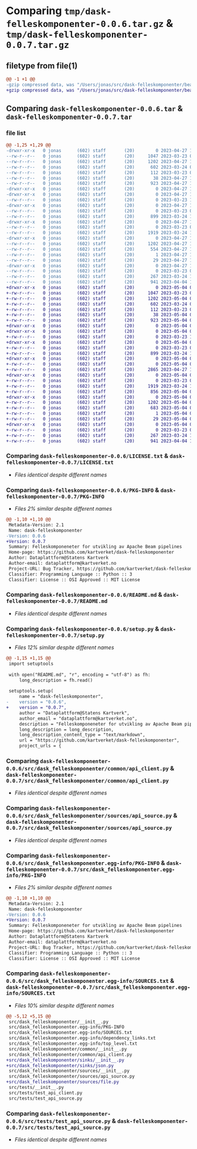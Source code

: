# Comparing `tmp/dask-felleskomponenter-0.0.6.tar.gz` & `tmp/dask-felleskomponenter-0.0.7.tar.gz`

## filetype from file(1)

```diff
@@ -1 +1 @@
-gzip compressed data, was "/Users/jonas/src/dask-felleskomponenter/beam-components/dist/.tmp-dt4kkupr/dask-felleskomponenter-0.0.6.tar", last modified: Thu Apr 27 12:05:26 2023, max compression
+gzip compressed data, was "/Users/jonas/src/dask-felleskomponenter/beam-components/dist/.tmp-il4mpjob/dask-felleskomponenter-0.0.7.tar", last modified: Thu May  4 09:07:01 2023, max compression
```

## Comparing `dask-felleskomponenter-0.0.6.tar` & `dask-felleskomponenter-0.0.7.tar`

### file list

```diff
@@ -1,25 +1,29 @@
-drwxr-xr-x   0 jonas      (602) staff       (20)        0 2023-04-27 12:05:26.000000 dask-felleskomponenter-0.0.6/
--rw-r--r--   0 jonas      (602) staff       (20)     1047 2023-03-23 08:01:02.000000 dask-felleskomponenter-0.0.6/LICENSE.txt
--rw-r--r--   0 jonas      (602) staff       (20)     1202 2023-04-27 12:05:26.000000 dask-felleskomponenter-0.0.6/PKG-INFO
--rw-r--r--   0 jonas      (602) staff       (20)      602 2023-03-24 09:33:29.000000 dask-felleskomponenter-0.0.6/README.md
--rw-r--r--   0 jonas      (602) staff       (20)      112 2023-03-23 09:54:58.000000 dask-felleskomponenter-0.0.6/pyproject.toml
--rw-r--r--   0 jonas      (602) staff       (20)       38 2023-04-27 12:05:26.000000 dask-felleskomponenter-0.0.6/setup.cfg
--rw-r--r--   0 jonas      (602) staff       (20)      923 2023-04-27 12:00:29.000000 dask-felleskomponenter-0.0.6/setup.py
-drwxr-xr-x   0 jonas      (602) staff       (20)        0 2023-04-27 12:05:26.000000 dask-felleskomponenter-0.0.6/src/
-drwxr-xr-x   0 jonas      (602) staff       (20)        0 2023-04-27 12:05:26.000000 dask-felleskomponenter-0.0.6/src/dask_felleskomponenter/
--rw-r--r--   0 jonas      (602) staff       (20)        0 2023-03-23 10:15:30.000000 dask-felleskomponenter-0.0.6/src/dask_felleskomponenter/__init__.py
-drwxr-xr-x   0 jonas      (602) staff       (20)        0 2023-04-27 12:05:26.000000 dask-felleskomponenter-0.0.6/src/dask_felleskomponenter/common/
--rw-r--r--   0 jonas      (602) staff       (20)        0 2023-03-23 09:48:20.000000 dask-felleskomponenter-0.0.6/src/dask_felleskomponenter/common/__init__.py
--rw-r--r--   0 jonas      (602) staff       (20)      899 2023-03-24 10:47:56.000000 dask-felleskomponenter-0.0.6/src/dask_felleskomponenter/common/api_client.py
-drwxr-xr-x   0 jonas      (602) staff       (20)        0 2023-04-27 12:05:26.000000 dask-felleskomponenter-0.0.6/src/dask_felleskomponenter/sources/
--rw-r--r--   0 jonas      (602) staff       (20)        0 2023-03-23 07:45:40.000000 dask-felleskomponenter-0.0.6/src/dask_felleskomponenter/sources/__init__.py
--rw-r--r--   0 jonas      (602) staff       (20)     1919 2023-03-24 12:30:15.000000 dask-felleskomponenter-0.0.6/src/dask_felleskomponenter/sources/api_source.py
-drwxr-xr-x   0 jonas      (602) staff       (20)        0 2023-04-27 12:05:26.000000 dask-felleskomponenter-0.0.6/src/dask_felleskomponenter.egg-info/
--rw-r--r--   0 jonas      (602) staff       (20)     1202 2023-04-27 12:05:26.000000 dask-felleskomponenter-0.0.6/src/dask_felleskomponenter.egg-info/PKG-INFO
--rw-r--r--   0 jonas      (602) staff       (20)      554 2023-04-27 12:05:26.000000 dask-felleskomponenter-0.0.6/src/dask_felleskomponenter.egg-info/SOURCES.txt
--rw-r--r--   0 jonas      (602) staff       (20)        1 2023-04-27 12:05:26.000000 dask-felleskomponenter-0.0.6/src/dask_felleskomponenter.egg-info/dependency_links.txt
--rw-r--r--   0 jonas      (602) staff       (20)       29 2023-04-27 12:05:26.000000 dask-felleskomponenter-0.0.6/src/dask_felleskomponenter.egg-info/top_level.txt
-drwxr-xr-x   0 jonas      (602) staff       (20)        0 2023-04-27 12:05:26.000000 dask-felleskomponenter-0.0.6/src/tests/
--rw-r--r--   0 jonas      (602) staff       (20)        0 2023-03-23 08:14:30.000000 dask-felleskomponenter-0.0.6/src/tests/__init__.py
--rw-r--r--   0 jonas      (602) staff       (20)      267 2023-03-24 12:38:52.000000 dask-felleskomponenter-0.0.6/src/tests/test_api_client.py
--rw-r--r--   0 jonas      (602) staff       (20)      941 2023-04-04 14:13:30.000000 dask-felleskomponenter-0.0.6/src/tests/test_api_source.py
+drwxr-xr-x   0 jonas      (602) staff       (20)        0 2023-05-04 09:07:01.000000 dask-felleskomponenter-0.0.7/
+-rw-r--r--   0 jonas      (602) staff       (20)     1047 2023-03-23 08:01:02.000000 dask-felleskomponenter-0.0.7/LICENSE.txt
+-rw-r--r--   0 jonas      (602) staff       (20)     1202 2023-05-04 09:07:01.000000 dask-felleskomponenter-0.0.7/PKG-INFO
+-rw-r--r--   0 jonas      (602) staff       (20)      602 2023-03-24 09:33:29.000000 dask-felleskomponenter-0.0.7/README.md
+-rw-r--r--   0 jonas      (602) staff       (20)      112 2023-03-23 09:54:58.000000 dask-felleskomponenter-0.0.7/pyproject.toml
+-rw-r--r--   0 jonas      (602) staff       (20)       38 2023-05-04 09:07:01.000000 dask-felleskomponenter-0.0.7/setup.cfg
+-rw-r--r--   0 jonas      (602) staff       (20)      923 2023-05-04 08:58:42.000000 dask-felleskomponenter-0.0.7/setup.py
+drwxr-xr-x   0 jonas      (602) staff       (20)        0 2023-05-04 09:07:01.000000 dask-felleskomponenter-0.0.7/src/
+drwxr-xr-x   0 jonas      (602) staff       (20)        0 2023-05-04 09:07:01.000000 dask-felleskomponenter-0.0.7/src/dask_felleskomponenter/
+-rw-r--r--   0 jonas      (602) staff       (20)        0 2023-03-23 10:15:30.000000 dask-felleskomponenter-0.0.7/src/dask_felleskomponenter/__init__.py
+drwxr-xr-x   0 jonas      (602) staff       (20)        0 2023-05-04 09:07:01.000000 dask-felleskomponenter-0.0.7/src/dask_felleskomponenter/common/
+-rw-r--r--   0 jonas      (602) staff       (20)        0 2023-03-23 09:48:20.000000 dask-felleskomponenter-0.0.7/src/dask_felleskomponenter/common/__init__.py
+-rw-r--r--   0 jonas      (602) staff       (20)      899 2023-03-24 10:47:56.000000 dask-felleskomponenter-0.0.7/src/dask_felleskomponenter/common/api_client.py
+drwxr-xr-x   0 jonas      (602) staff       (20)        0 2023-05-04 09:07:01.000000 dask-felleskomponenter-0.0.7/src/dask_felleskomponenter/sinks/
+-rw-r--r--   0 jonas      (602) staff       (20)        0 2023-05-04 09:05:42.000000 dask-felleskomponenter-0.0.7/src/dask_felleskomponenter/sinks/__init__.py
+-rw-r--r--   0 jonas      (602) staff       (20)     2865 2023-04-27 11:58:08.000000 dask-felleskomponenter-0.0.7/src/dask_felleskomponenter/sinks/json.py
+drwxr-xr-x   0 jonas      (602) staff       (20)        0 2023-05-04 09:07:01.000000 dask-felleskomponenter-0.0.7/src/dask_felleskomponenter/sources/
+-rw-r--r--   0 jonas      (602) staff       (20)        0 2023-03-23 07:45:40.000000 dask-felleskomponenter-0.0.7/src/dask_felleskomponenter/sources/__init__.py
+-rw-r--r--   0 jonas      (602) staff       (20)     1919 2023-03-24 12:30:15.000000 dask-felleskomponenter-0.0.7/src/dask_felleskomponenter/sources/api_source.py
+-rw-r--r--   0 jonas      (602) staff       (20)      856 2023-05-04 08:58:20.000000 dask-felleskomponenter-0.0.7/src/dask_felleskomponenter/sources/file.py
+drwxr-xr-x   0 jonas      (602) staff       (20)        0 2023-05-04 09:07:01.000000 dask-felleskomponenter-0.0.7/src/dask_felleskomponenter.egg-info/
+-rw-r--r--   0 jonas      (602) staff       (20)     1202 2023-05-04 09:07:01.000000 dask-felleskomponenter-0.0.7/src/dask_felleskomponenter.egg-info/PKG-INFO
+-rw-r--r--   0 jonas      (602) staff       (20)      683 2023-05-04 09:07:01.000000 dask-felleskomponenter-0.0.7/src/dask_felleskomponenter.egg-info/SOURCES.txt
+-rw-r--r--   0 jonas      (602) staff       (20)        1 2023-05-04 09:07:01.000000 dask-felleskomponenter-0.0.7/src/dask_felleskomponenter.egg-info/dependency_links.txt
+-rw-r--r--   0 jonas      (602) staff       (20)       29 2023-05-04 09:07:01.000000 dask-felleskomponenter-0.0.7/src/dask_felleskomponenter.egg-info/top_level.txt
+drwxr-xr-x   0 jonas      (602) staff       (20)        0 2023-05-04 09:07:01.000000 dask-felleskomponenter-0.0.7/src/tests/
+-rw-r--r--   0 jonas      (602) staff       (20)        0 2023-03-23 08:14:30.000000 dask-felleskomponenter-0.0.7/src/tests/__init__.py
+-rw-r--r--   0 jonas      (602) staff       (20)      267 2023-03-24 12:38:52.000000 dask-felleskomponenter-0.0.7/src/tests/test_api_client.py
+-rw-r--r--   0 jonas      (602) staff       (20)      941 2023-04-04 14:13:30.000000 dask-felleskomponenter-0.0.7/src/tests/test_api_source.py
```

### Comparing `dask-felleskomponenter-0.0.6/LICENSE.txt` & `dask-felleskomponenter-0.0.7/LICENSE.txt`

 * *Files identical despite different names*

### Comparing `dask-felleskomponenter-0.0.6/PKG-INFO` & `dask-felleskomponenter-0.0.7/PKG-INFO`

 * *Files 2% similar despite different names*

```diff
@@ -1,10 +1,10 @@
 Metadata-Version: 2.1
 Name: dask-felleskomponenter
-Version: 0.0.6
+Version: 0.0.7
 Summary: Felleskomponeneter for utvikling av Apache Beam pipelines
 Home-page: https://github.com/kartverket/dask-felleskomponenter
 Author: Dataplattform@Statens Kartverk
 Author-email: dataplattform@kartverket.no
 Project-URL: Bug Tracker, https://github.com/kartverket/dask-felleskomponenter/issues
 Classifier: Programming Language :: Python :: 3
 Classifier: License :: OSI Approved :: MIT License
```

### Comparing `dask-felleskomponenter-0.0.6/README.md` & `dask-felleskomponenter-0.0.7/README.md`

 * *Files identical despite different names*

### Comparing `dask-felleskomponenter-0.0.6/setup.py` & `dask-felleskomponenter-0.0.7/setup.py`

 * *Files 12% similar despite different names*

```diff
@@ -1,15 +1,15 @@
 import setuptools
 
 with open("README.md", "r", encoding = "utf-8") as fh:
     long_description = fh.read()
 
 setuptools.setup(
     name = "dask-felleskomponenter",
-    version = "0.0.6",
+    version = "0.0.7",
     author = "Dataplattform@Statens Kartverk",
     author_email = "dataplattform@kartverket.no",
     description = "Felleskomponeneter for utvikling av Apache Beam pipelines",
     long_description = long_description,
     long_description_content_type = "text/markdown",
     url = "https://github.com/kartverket/dask-felleskomponenter",
     project_urls = {
```

### Comparing `dask-felleskomponenter-0.0.6/src/dask_felleskomponenter/common/api_client.py` & `dask-felleskomponenter-0.0.7/src/dask_felleskomponenter/common/api_client.py`

 * *Files identical despite different names*

### Comparing `dask-felleskomponenter-0.0.6/src/dask_felleskomponenter/sources/api_source.py` & `dask-felleskomponenter-0.0.7/src/dask_felleskomponenter/sources/api_source.py`

 * *Files identical despite different names*

### Comparing `dask-felleskomponenter-0.0.6/src/dask_felleskomponenter.egg-info/PKG-INFO` & `dask-felleskomponenter-0.0.7/src/dask_felleskomponenter.egg-info/PKG-INFO`

 * *Files 2% similar despite different names*

```diff
@@ -1,10 +1,10 @@
 Metadata-Version: 2.1
 Name: dask-felleskomponenter
-Version: 0.0.6
+Version: 0.0.7
 Summary: Felleskomponeneter for utvikling av Apache Beam pipelines
 Home-page: https://github.com/kartverket/dask-felleskomponenter
 Author: Dataplattform@Statens Kartverk
 Author-email: dataplattform@kartverket.no
 Project-URL: Bug Tracker, https://github.com/kartverket/dask-felleskomponenter/issues
 Classifier: Programming Language :: Python :: 3
 Classifier: License :: OSI Approved :: MIT License
```

### Comparing `dask-felleskomponenter-0.0.6/src/dask_felleskomponenter.egg-info/SOURCES.txt` & `dask-felleskomponenter-0.0.7/src/dask_felleskomponenter.egg-info/SOURCES.txt`

 * *Files 10% similar despite different names*

```diff
@@ -5,12 +5,15 @@
 src/dask_felleskomponenter/__init__.py
 src/dask_felleskomponenter.egg-info/PKG-INFO
 src/dask_felleskomponenter.egg-info/SOURCES.txt
 src/dask_felleskomponenter.egg-info/dependency_links.txt
 src/dask_felleskomponenter.egg-info/top_level.txt
 src/dask_felleskomponenter/common/__init__.py
 src/dask_felleskomponenter/common/api_client.py
+src/dask_felleskomponenter/sinks/__init__.py
+src/dask_felleskomponenter/sinks/json.py
 src/dask_felleskomponenter/sources/__init__.py
 src/dask_felleskomponenter/sources/api_source.py
+src/dask_felleskomponenter/sources/file.py
 src/tests/__init__.py
 src/tests/test_api_client.py
 src/tests/test_api_source.py
```

### Comparing `dask-felleskomponenter-0.0.6/src/tests/test_api_source.py` & `dask-felleskomponenter-0.0.7/src/tests/test_api_source.py`

 * *Files identical despite different names*

